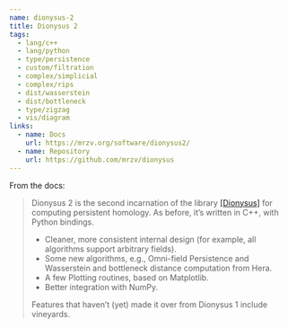```yaml
---
name: dionysus-2
title: Dionysus 2
tags:
  - lang/c++
  - lang/python
  - type/persistence
  - custom/filtration
  - complex/simplicial
  - complex/rips
  - dist/wasserstein
  - dist/bottleneck
  - type/zigzag
  - vis/diagram
links:
  - name: Docs
    url: https://mrzv.org/software/dionysus2/
  - name: Repository
    url: https://github.com/mrzv/dionysus
---
```

From the docs:
> Dionysus 2 is the second incarnation of the library [[Dionysus]](/software/dionysus.html) for computing persistent homology.
> As before, it’s written in C++, with Python bindings.
> * Cleaner, more consistent internal design (for example, all algorithms support arbitrary fields).
> * Some new algorithms, e.g., Omni-field Persistence and Wasserstein and bottleneck distance computation from Hera.
> * A few Plotting routines, based on Matplotlib.
> * Better integration with NumPy.
> 
> Features that haven’t (yet) made it over from Dionysus 1 include vineyards.

